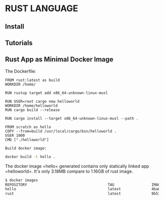 # RUST LANGUAGE

## Install

## Tutorials

## Rust App as Minimal Docker Image
The Dockerfile:

```
FROM rust:latest as build
WORKDIR /home/

RUN rustup target add x86_64-unknown-linux-musl

RUN USER=root cargo new helloworld
WORKDIR /home/helloworld
RUN cargo build --release

RUN cargo install --target x86_64-unknown-linux-musl --path .

FROM scratch as hello
COPY --from=build /usr/local/cargo/bin/helloworld .
USER 1000
CMD ["./helloworld"]

```

    Build docker image:

```sh
docker build -t hello .
```

The docker image =hello= generated contains only statically linked app =helloworld=.
It's only 3.18MB compare to 1.16GB of rust image.
    
```sh
$ docker images
REPOSITORY                                     TAG                 IMAGE ID            CREATED             SIZE
hello                                          latest              4ba8b292a860        5 minutes ago       3.18MB
rust                                           latest              9b539306c373        17 hours ago        1.16GB

```
